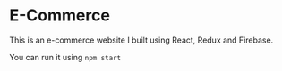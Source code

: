 # E-Commerce

This is an e-commerce website I built using React, Redux and Firebase.

You can run it using `npm start`
